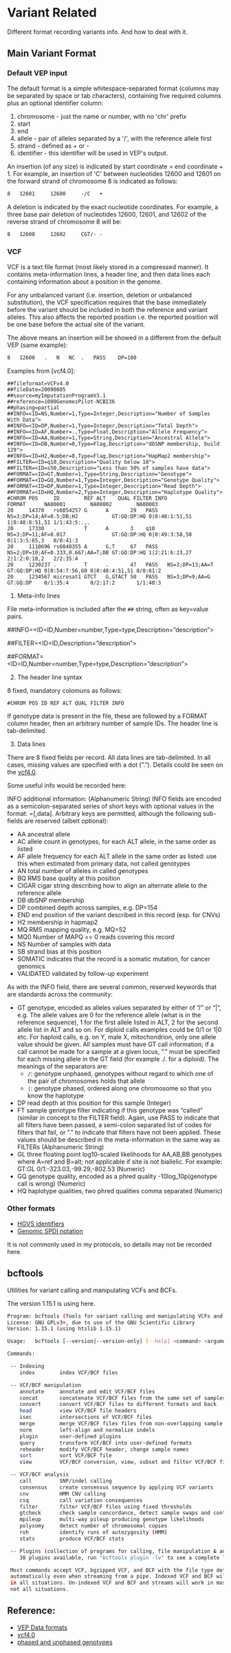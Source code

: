 # Variant Related

Different format recording variants info. And how to deal with it.

## Main Variant Format

### Default VEP input

The default format is a simple whitespace-separated format (columns may be separated by space or tab characters), containing five required columns plus an optional identifier column:

1. chromosome - just the name or number, with no 'chr' prefix
2. start
3. end
4. allele - pair of alleles separated by a '/', with the reference allele first
5. strand - defined as + or -
6. identifier - this identifier will be used in VEP's output.

An insertion (of any size) is indicated by start coordinate = end coordinate + 1. For example, an insertion of 'C' between nucleotides 12600 and 12601 on the forward strand of chromosome 8 is indicated as follows:

```txt
8   12601     12600     -/C   +
```

A deletion is indicated by the exact nucleotide coordinates. For example, a three base pair deletion of nucleotides 12600, 12601, and 12602 of the reverse strand of chromosome 8 will be:

```txt
8   12600     12602     CGT/- -
```

### VCF

VCF is a text file format (most likely stored in a compressed manner). It contains meta-information lines, a header line, and then data lines each containing information about a position in the genome.

For any unbalanced variant (i.e. insertion, deletion or unbalanced substitution), the VCF specification requires that the base immediately before the variant should be included in both the reference and variant alleles. This also affects the reported position i.e. the reported position will be one base before the actual site of the variant.

The above means an insertion will be showed in a different from the default VEP (same example):

```txt
8   12600   .   N   NC  .   PASS    DP=100
```

Examples from [vcf4.0]:

```vcf
##fileformat=VCFv4.0
##fileDate=20090805
##source=myImputationProgramV3.1
##reference=1000GenomesPilot-NCBI36
##phasing=partial
##INFO=<ID=NS,Number=1,Type=Integer,Description="Number of Samples With Data">
##INFO=<ID=DP,Number=1,Type=Integer,Description="Total Depth">
##INFO=<ID=AF,Number=.,Type=Float,Description="Allele Frequency">
##INFO=<ID=AA,Number=1,Type=String,Description="Ancestral Allele">
##INFO=<ID=DB,Number=0,Type=Flag,Description="dbSNP membership, build 129">
##INFO=<ID=H2,Number=0,Type=Flag,Description="HapMap2 membership">
##FILTER=<ID=q10,Description="Quality below 10">
##FILTER=<ID=s50,Description="Less than 50% of samples have data">
##FORMAT=<ID=GT,Number=1,Type=String,Description="Genotype">
##FORMAT=<ID=GQ,Number=1,Type=Integer,Description="Genotype Quality">
##FORMAT=<ID=DP,Number=1,Type=Integer,Description="Read Depth">
##FORMAT=<ID=HQ,Number=2,Type=Integer,Description="Haplotype Quality">
#CHROM POS     ID        REF ALT    QUAL FILTER INFO                              FORMAT      NA00001        NA00002        NA00003
20     14370   rs6054257 G      A       29   PASS   NS=3;DP=14;AF=0.5;DB;H2           GT:GQ:DP:HQ 0|0:48:1:51,51 1|0:48:8:51,51 1/1:43:5:.,.
20     17330   .         T      A       3    q10    NS=3;DP=11;AF=0.017               GT:GQ:DP:HQ 0|0:49:3:58,50 0|1:3:5:65,3   0/0:41:3
20     1110696 rs6040355 A      G,T     67   PASS   NS=2;DP=10;AF=0.333,0.667;AA=T;DB GT:GQ:DP:HQ 1|2:21:6:23,27 2|1:2:0:18,2   2/2:35:4
20     1230237 .         T      .       47   PASS   NS=3;DP=13;AA=T                   GT:GQ:DP:HQ 0|0:54:7:56,60 0|0:48:4:51,51 0/0:61:2
20     1234567 microsat1 GTCT   G,GTACT 50   PASS   NS=3;DP=9;AA=G                    GT:GQ:DP    0/1:35:4       0/2:17:2       1/1:40:3
```

1. Meta-info lines

File meta-information is included after the `##` string, often as key=value pairs.

##INFO=<ID=ID,Number=number,Type=type,Description=”description”>

##FILTER=<ID=ID,Description=”description”>

##FORMAT=<ID=ID,Number=number,Type=type,Description=”description”>

2. The header line syntax

8 fixed, mandatory colomuns as follows:

`#CHROM POS ID REF ALT QUAL FILTER INFO`

If genotype data is present in the file, these are followed by a FORMAT column header, then an arbitrary number of sample IDs. The header line is tab-delimited.

3. Data lines

There are 8 fixed fields per record. All data lines are tab-delimited. In all cases, missing values are specified with a dot (”.”). Details could be seen on the [vcf4.0](https://www.internationalgenome.org/wiki/Analysis/vcf4.0).

Some useful info would be recorded here:

INFO additional information: (Alphanumeric String) INFO fields are encoded as a semicolon-separated series of short keys with optional values in the format: <key>=<data>[,data]. Arbitrary keys are permitted, although the following sub-fields are reserved (albeit optional):

- AA ancestral allele
- AC allele count in genotypes, for each ALT allele, in the same order as listed
- AF allele frequency for each ALT allele in the same order as listed: use this when estimated from primary data, not called genotypes
- AN total number of alleles in called genotypes
- BQ RMS base quality at this position
- CIGAR cigar string describing how to align an alternate allele to the reference allele
- DB dbSNP membership
- DP combined depth across samples, e.g. DP=154
- END end position of the variant described in this record (esp. for CNVs)
- H2 membership in hapmap2
- MQ RMS mapping quality, e.g. MQ=52
- MQ0 Number of MAPQ == 0 reads covering this record
- NS Number of samples with data
- SB strand bias at this position
- SOMATIC indicates that the record is a somatic mutation, for cancer genomics
- VALIDATED validated by follow-up experiment

As with the INFO field, there are several common, reserved keywords that are standards across the community:

- GT genotype, encoded as alleles values separated by either of ”/” or “|”, e.g. The allele values are 0 for the reference allele (what is in the reference sequence), 1 for the first allele listed in ALT, 2 for the second allele list in ALT and so on. For diploid calls examples could be 0/1 or 1|0 etc. For haploid calls, e.g. on Y, male X, mitochondrion, only one allele value should be given. All samples must have GT call information; if a call cannot be made for a sample at a given locus, ”.” must be specified for each missing allele in the GT field (for example ./. for a diploid). The meanings of the separators are:
    - `/`: genotype unphased, genotypes without regard to which one of the pair of chromosomes holds that allele
    - `|`: genotype phased, ordered along one chromosome so that you know the haplotype
- DP read depth at this position for this sample (Integer)
- FT sample genotype filter indicating if this genotype was “called” (similar in concept to the FILTER field). Again, use PASS to indicate that all filters have been passed, a semi-colon separated list of codes for filters that fail, or ”.” to indicate that filters have not been applied. These values should be described in the meta-information in the same way as FILTERs (Alphanumeric String)
- GL three floating point log10-scaled likelihoods for AA,AB,BB genotypes where A=ref and B=alt; not applicable if site is not biallelic. For example: GT:GL 0/1:-323.03,-99.29,-802.53 (Numeric)
- GQ genotype quality, encoded as a phred quality -10log_10p(genotype call is wrong) (Numeric)
- HQ haplotype qualities, two phred qualities comma separated (Numeric)

### Other formats

- [HGVS identifiers](https://varnomen.hgvs.org/)
- [Genomic SPDI notation](https://www.ncbi.nlm.nih.gov/variation/notation/)

It is not commonly used in my protocols, so details may not be recorded here.

## bcftools

Utilities for variant calling and manipulating VCFs and BCFs.

The version 1.15.1 is using here.

```bash
Program: bcftools (Tools for variant calling and manipulating VCFs and BCFs)
License: GNU GPLv3+, due to use of the GNU Scientific Library
Version: 1.15.1 (using htslib 1.15.1)

Usage:   bcftools [--version|--version-only] [--help] <command> <argument>

Commands:

 -- Indexing
    index        index VCF/BCF files

 -- VCF/BCF manipulation
    annotate     annotate and edit VCF/BCF files
    concat       concatenate VCF/BCF files from the same set of samples
    convert      convert VCF/BCF files to different formats and back
    head         view VCF/BCF file headers
    isec         intersections of VCF/BCF files
    merge        merge VCF/BCF files files from non-overlapping sample sets
    norm         left-align and normalize indels
    plugin       user-defined plugins
    query        transform VCF/BCF into user-defined formats
    reheader     modify VCF/BCF header, change sample names
    sort         sort VCF/BCF file
    view         VCF/BCF conversion, view, subset and filter VCF/BCF files

 -- VCF/BCF analysis
    call         SNP/indel calling
    consensus    create consensus sequence by applying VCF variants
    cnv          HMM CNV calling
    csq          call variation consequences
    filter       filter VCF/BCF files using fixed thresholds
    gtcheck      check sample concordance, detect sample swaps and contamination
    mpileup      multi-way pileup producing genotype likelihoods
    polysomy     detect number of chromosomal copies
    roh          identify runs of autozygosity (HMM)
    stats        produce VCF/BCF stats

 -- Plugins (collection of programs for calling, file manipulation & analysis)
    38 plugins available, run "bcftools plugin -lv" to see a complete list

 Most commands accept VCF, bgzipped VCF, and BCF with the file type detected
 automatically even when streaming from a pipe. Indexed VCF and BCF will work
 in all situations. Un-indexed VCF and BCF and streams will work in most but
 not all situations.
```

## Reference:

- [VEP Data formats](https://asia.ensembl.org/info/docs/tools/vep/vep_formats.html)
- [vcf4.0](https://www.internationalgenome.org/wiki/Analysis/vcf4.0)
- [phased and unphased genotypes](https://www.biostars.org/p/7846/)
